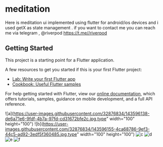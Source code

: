# meditation

Here is meditation ui  implemented using  flutter for android/ios devices and i used getX as state management .
if you want to contact me  you can reach me via telegram , @riverpod
https://t.me//riverpod


## Getting Started

This project is a starting point for a Flutter application.

A few resources to get you started if this is your first Flutter project:

- [Lab: Write your first Flutter app](https://flutter.dev/docs/get-started/codelab)
- [Cookbook: Useful Flutter samples](https://flutter.dev/docs/cookbook)

For help getting started with Flutter, view our
[online documentation](https://flutter.dev/docs), which offers tutorials,
samples, guidance on mobile development, and a full API reference.

![a](https://user-images.githubusercontent.com/32876834/143596138-de6a71e6-9fdf-4b7a-97fd-cd31672bfe2c.jpg,type" width="100" height="100")
![b](https://user-images.githubusercontent.com/32876834/143596155-4ca68786-9ef3-44c5-ad92-3edf5f360485.jpg,type" width="100" height="100")
![c](https://user-images.githubusercontent.com/32876834/143596168-ed7addc7-958c-4493-8866-eb409d5db8f9.jpg)
![d](https://user-images.githubusercontent.com/32876834/143596179-a59668e1-0a9f-4b0b-8a27-43277002ce92.jpg)
![e](https://user-images.githubusercontent.com/32876834/143596186-46804d4a-9d9c-449c-89c3-d890b0a5d7fd.jpg)
![f](https://user-images.githubusercontent.com/32876834/143596194-1ce5689d-63ce-44ab-b666-4a8b7eb66d69.jpg)
